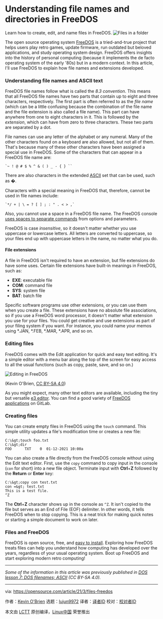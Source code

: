 [#]: subject: (Understanding file names and directories in FreeDOS)
[#]: via: (https://opensource.com/article/21/3/files-freedos)
[#]: author: (Kevin O'Brien https://opensource.com/users/ahuka)
[#]: collector: (lujun9972)
[#]: translator: ( )
[#]: reviewer: ( )
[#]: publisher: ( )
[#]: url: ( )

Understanding file names and directories in FreeDOS
======
Learn how to create, edit, and name files in FreeDOS.
![Files in a folder][1]

The open source operating system [FreeDOS][2] is a tried-and-true project that helps users play retro games, update firmware, run outdated but beloved applications, and study operating system design. FreeDOS offers insights into the history of personal computing (because it implements the de facto operating system of the early '80s) but in a modern context. In this article, I'll use FreeDOS to explain how file names and extensions developed.

### Understanding file names and ASCII text

FreeDOS file names follow what is called the _8.3 convention_. This means that all FreeDOS file names have two parts that contain up to eight and three characters, respectively. The first part is often referred to as the _file name_ (which can be a little confusing because the combination of the file name and the file extension is also called a file name). This part can have anywhere from one to eight characters in it. This is followed by the _extension_, which can have from zero to three characters. These two parts are separated by a dot.

File names can use any letter of the alphabet or any numeral. Many of the other characters found on a keyboard are also allowed, but not all of them. That's because many of these other characters have been assigned a special use in FreeDOS. Some of the characters that can appear in a FreeDOS file name are:


```
`~ ! @ # $ % ^ & ( ) _ - { } ``
```

There are also characters in the extended [ASCII][3] set that can be used, such as �.

Characters with a special meaning in FreeDOS that, therefore, cannot be used in file names include:


```
`*/ + | \ = ? [ ] ; : " . < > ,`
```

Also, you cannot use a space in a FreeDOS file name. The FreeDOS console [uses spaces to separate commands][4] from options and parameters.

FreeDOS is case _insensitive_, so it doesn't matter whether you use uppercase or lowercase letters. All letters are converted to uppercase, so your files end up with uppercase letters in the name, no matter what you do.

#### File extensions

A file in FreeDOS isn't required to have an extension, but file extensions do have some uses. Certain file extensions have built-in meanings in FreeDOS, such as:

  * **EXE**: executable file
  * **COM**: command file
  * **SYS**: system file
  * **BAT**: batch file



Specific software programs use other extensions, or you can use them when you create a file. These extensions have no absolute file associations, so if you use a FreeDOS word processor, it doesn't matter what extension you use for your files. You could get creative and use extensions as part of your filing system if you want. For instance, you could name your memos using *.JAN, *.FEB, *.MAR, *.APR, and so on.

### Editing files

FreeDOS comes with the Edit application for quick and easy text editing. It's a simple editor with a menu bar along the top of the screen for easy access to all the usual functions (such as copy, paste, save, and so on.)

![Editing in FreeDOS][5]

(Kevin O'Brien, [CC BY-SA 4.0][6])

As you might expect, many other text editors are available, including the tiny but versatile [e3 editor][7]. You can find a good variety of [FreeDOS applications][8] on GitLab.

### Creating files

You can create empty files in FreeDOS using the `touch` command. This simple utility updates a file's modification time or creates a new file:


```
C:\&gt;touch foo.txt
C:\&gt;dir
FOO      TXT    0  01-12-2021 10:00a
```

You can also create a file directly from the FreeDOS console without using the Edit text editor. First, use the `copy` command to copy input in the console (`con` for short) into a new file object. Terminate input with **Ctrl**+**Z** followed by the **Return** or **Enter** key:


```
C:\&gt;copy con test.txt
con =&gt; test.txt
This is a test file.
^Z
```

The **Ctrl**+**Z** character shows up in the console as `^Z`. It isn't copied to the file but serves as an End of File (EOF) delimiter. In other words, it tells FreeDOS when to stop copying. This is a neat trick for making quick notes or starting a simple document to work on later.

### Files and FreeDOS

FreeDOS is open source, free, and [easy to install][9]. Exploring how FreeDOS treats files can help you understand how computing has developed over the years, regardless of your usual operating system. Boot up FreeDOS and start exploring modern retro computing!

* * *

_Some of the information in this article was previously published in [DOS lesson 7: DOS filenames; ASCII][10] (CC BY-SA 4.0)._

--------------------------------------------------------------------------------

via: https://opensource.com/article/21/3/files-freedos

作者：[Kevin O'Brien][a]
选题：[lujun9972][b]
译者：[译者ID](https://github.com/译者ID)
校对：[校对者ID](https://github.com/校对者ID)

本文由 [LCTT](https://github.com/LCTT/TranslateProject) 原创编译，[Linux中国](https://linux.cn/) 荣誉推出

[a]: https://opensource.com/users/ahuka
[b]: https://github.com/lujun9972
[1]: https://opensource.com/sites/default/files/styles/image-full-size/public/lead-images/files_documents_paper_folder.png?itok=eIJWac15 (Files in a folder)
[2]: https://www.freedos.org/
[3]: tmp.2sISc4Tp3G#ASCII
[4]: https://opensource.com/article/21/2/set-your-path-freedos
[5]: https://opensource.com/sites/default/files/uploads/freedos_2_files-edit.jpg (Editing in FreeDOS)
[6]: https://creativecommons.org/licenses/by-sa/4.0/
[7]: https://opensource.com/article/20/12/e3-linux
[8]: https://gitlab.com/FDOS/
[9]: https://opensource.com/article/18/4/gentle-introduction-freedos
[10]: https://www.ahuka.com/dos-lessons-for-self-study-purposes/dos-lesson-7-dos-filenames-ascii/
